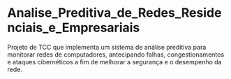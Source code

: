 # Analise_Preditiva_de_Redes_Residenciais_e_Empresariais
Projeto de TCC que implementa um sistema de análise preditiva para monitorar redes de computadores, antecipando falhas, congestionamentos e ataques cibernéticos a fim de melhorar a segurança e o desempenho da rede.
